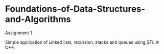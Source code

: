 # Foundations-of-Data-Structures-and-Algorithms
Assignment 1

Simple application of Linked lists, recursion, stacks and queues using STL in C++.
